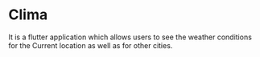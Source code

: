 # Clima

It is a flutter application which allows users to see the weather conditions for the
Current location as well as for other cities.<br><br>


